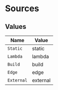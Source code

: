 # Sources


## Values

| Name       | Value      |
| ---------- | ---------- |
| `Static`   | static     |
| `Lambda`   | lambda     |
| `Build`    | build      |
| `Edge`     | edge       |
| `External` | external   |